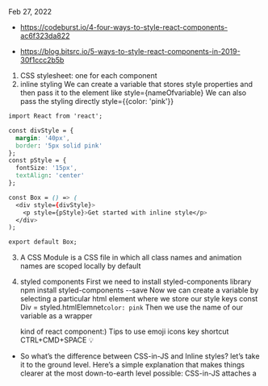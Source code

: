 Feb 27, 2022

* https://codeburst.io/4-four-ways-to-style-react-components-ac6f323da822

* https://blog.bitsrc.io/5-ways-to-style-react-components-in-2019-30f1ccc2b5b

1. CSS stylesheet: one for each component
2. inline styling
We can create a variable that stores style properties and then pass it to the element like style={nameOfvariable}
We can also pass the styling directly style={{color: 'pink'}}


```css
import React from 'react';

const divStyle = {
  margin: '40px',
  border: '5px solid pink'
};
const pStyle = {
  fontSize: '15px',
  textAlign: 'center'
};

const Box = () => (
  <div style={divStyle}>
    <p style={pStyle}>Get started with inline style</p>
  </div>
);

export default Box;
```
3. A CSS Module is a CSS file in which all class names and animation names are scoped locally by default

4. styled components
First we need to install styled-components library
npm install styled-components --save
Now we can create a variable by selecting a particular html element where we store our style keys const Div = styled.htmlElemnet`color: pink`
Then we use the name of our variable as a wrapper <Div></Div> kind of react component:)
Tips to use emoji icons key shortcut CTRL+CMD+SPACE 💡

* So what’s the difference between CSS-in-JS and Inline styles? let’s take it to the ground level. Here’s a simple explanation that makes things clearer at the most down-to-earth level possible: CSS-in-JS attaches a <style> tag on top of the DOM while inline styles just attaches the properties to the DOM node.

* In React, CSS-in-JS lets you think and design styles in abstraction in the component level, leveraging the principles of modularity and isolation, unit-testing, DRY principle and so on. It’s a mind-bender, but often a practical one.